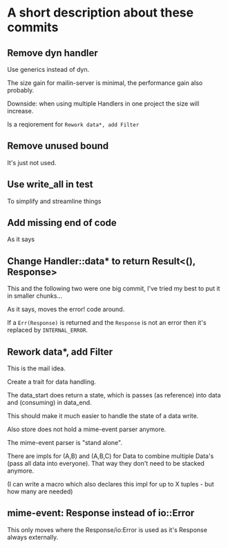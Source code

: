 # A short description about these commits

## Remove dyn handler

Use generics instead of dyn.

The size gain for mailin-server is minimal, the performance gain also probably.

Downside: when using multiple Handlers in one project the size will increase.

Is a reqiorement for `Rework data*, add Filter`

## Remove unused bound

It's just not used.

## Use write_all in test

To simplify and streamline things

## Add missing end of code

As it says

## Change Handler::data* to return Result<(), Response>

This and the following two were one big commit, I've tried my best to put it in smaller chunks...

As it says, moves the error! code around.

If a `Err(Response)` is returned and the `Response` is not an error then it's replaced by `INTERNAL_ERROR`.

## Rework data*, add Filter

This is the mail idea.

Create a trait for data handling.

The data_start does return a state, which is passes (as reference) into data and (consuming) in data_end.

This should make it much easier to handle the state of a data write.

Also store does not hold a mime-event parser anymore.

The mime-event parser is "stand alone".

There are impls for (A,B) and (A,B,C) for Data to combine multiple Data's (pass all data into everyone).
That way they don't need to be stacked anymore.

(I can write a macro which also declares this impl for up to X tuples - but how many are needed)

## mime-event: Response instead of io::Error

This only moves where the Response/io:Error is used as it's Response always externally.
